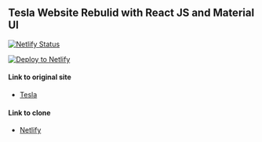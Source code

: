 ## Tesla Website Rebulid with React JS and Material UI

<div style={{display:'flex'}}>
  
[![Netlify Status](https://api.netlify.com/api/v1/badges/bf490c7d-8bcb-4788-bf1e-defa3f2be774/deploy-status)](https://app.netlify.com/sites/cranky-poitras-19c4e9/deploys)

[![Deploy to Netlify](https://github.com/prince-appiah/tesla-clone/actions/workflows/deploy-to-netlify.yml/badge.svg)](https://github.com/prince-appiah/tesla-clone/actions/workflows/deploy-to-netlify.yml)
 
</div>

#### Link to original site
- [Tesla](https://www.tesla.com)

#### Link to clone
- [Netlify](https://cranky-poitras-19c4e9.netlify.app/)
